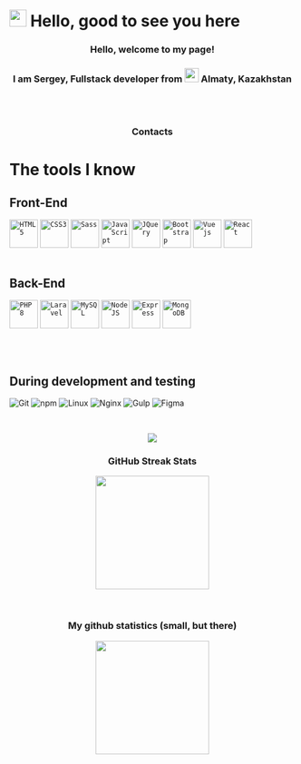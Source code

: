 # <img src="https://media.giphy.com/media/hvRJCLFzcasrR4ia7z/giphy.gif" width="30"/> Hello, good to see you here

<h3 align="center">Hello, welcome to my page!</h3>
<h3 align="center"> I am Sergey, Fullstack developer from <img src="https://upload.wikimedia.org/wikipedia/commons/d/d3/Flag_of_Kazakhstan.svg" width="25"/> Almaty, Kazakhstan</h3>
<br/>
<br/>

<h3 align="center">Contacts</h3>


# The tools I know

## Front-End

<code><img alt="HTML5" title="HTML5" src="https://www.flaticon.com/svg/static/icons/svg/732/732212.svg" width="50" height="50" /></code>
<code><img alt="CSS3" title="CSS3" src="https://www.flaticon.com/svg/static/icons/svg/732/732190.svg" width="50" height="50" /></code>
<code><img alt="Sass" title="Sass" src="https://www.vectorlogo.zone/logos/sass-lang/sass-lang-icon.svg" width="50" height="50" /></code>
<code><img alt="JavaScript" title="JavaScript" src="https://cdn.worldvectorlogo.com/logos/logo-javascript.svg" width="50" height="50" /></code>
<code><img alt="JQuery" title="JQuery" src="https://www.vectorlogo.zone/logos/jquery/jquery-icon.svg" width="50" height="50" /></code>
<code><img alt="Bootstrap" title="Bootstrap" src="https://cdn.worldvectorlogo.com/logos/bootstrap-4.svg" width="50" height="50" /></code>
<code><img alt="Vue js" title="Vue js" src="https://www.vectorlogo.zone/logos/vuejs/vuejs-icon.svg" width="50" height="50"></code>
<code><img alt="React" title="React" src="https://www.vectorlogo.zone/logos/reactjs/reactjs-icon.svg" width="50" height="50"></code>
<br/>
<br/>

## Back-End

<code><img alt="PHP 8" title="PHP 8" src="https://www.vectorlogo.zone/logos/php/php-icon.svg" width="50" height="50" /></code>
<code><img alt="Laravel" title="Laravel" src="https://www.vectorlogo.zone/logos/laravel/laravel-icon.svg" width="50" height="50" /></code>
<code><img alt="MySQL" title="MySQL" src="https://www.vectorlogo.zone/logos/mysql/mysql-icon.svg" width="50" height="50" /></code>
<code><img alt="Node JS" title="Node JS" src="https://www.vectorlogo.zone/logos/nodejs/nodejs-icon.svg" width="50" height="50" /></code>
<code><img alt="Express" title="Express" src="https://www.vectorlogo.zone/logos/expressjs/expressjs-icon.svg" width="50" height="50" /></code>
<code><img alt="MongoDB" title="MongoDB" src="https://www.vectorlogo.zone/logos/mongodb/mongodb-icon.svg" width="50" height="50"></code>

<br/>
<br/>

## During development and testing

<p>
  <img alt="Git" src="https://img.shields.io/badge/-Git-F05032?style=flat-square&logo=git&logoColor=white" />
  <img alt="npm" src="https://img.shields.io/badge/-NPM-CB3837?style=flat-square&logo=npm&logoColor=white" />
  <img alt="Linux" src="https://img.shields.io/badge/-Linux-efb80f?style=flat-square&logo=Linux&logoColor=black" />
  <img alt="Nginx" src="https://img.shields.io/badge/-Nginx-009137?style=flat-square&logo=Nginx&logoColor=white" />
  <img alt="Gulp" src="https://img.shields.io/badge/-Gulp-d34a47?style=flat-square&logo=Gulp&logoColor=white" />
  <img alt="Figma" src="https://img.shields.io/badge/-Figma-1abcfe?style=flat-square&logo=Figma&logoColor=white" />
</p>

<br>
<p align="center">
<img src="https://github-readme-stats.vercel.app/api/top-langs/?username=Diego475&theme=chartreuse-dark">
</p>

<h3 align="center">GitHub Streak Stats</h3>
<p align="center">
  <img src="https://github-readme-streak-stats.herokuapp.com/?user=Diego475&theme=chartreuse-dark" height="200">
</p>
<br/>
<h3 align="center">My github statistics (small, but there)</h3>
<p align="center">
  <img src="https://github-readme-stats.vercel.app/api?username=Diego475&theme=chartreuse-dark&show_icons=true&include_all_commits=true&hide_border=true" height="200"/>
</p>
